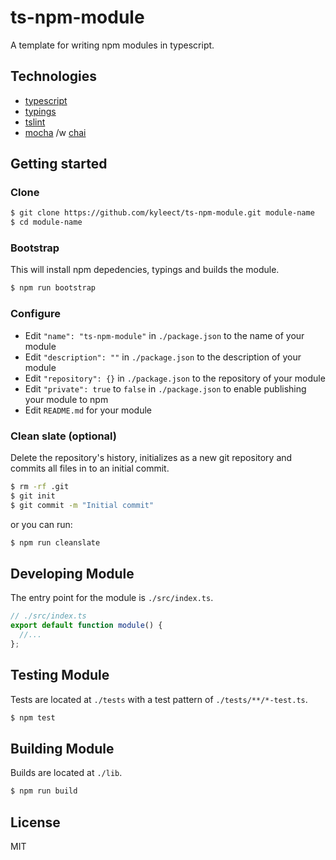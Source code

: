 # ts-npm-module

A template for writing npm modules in typescript.

## Technologies

- [typescript](https://www.typescriptlang.org/)
- [typings](https://github.com/typings/typings)
- [tslint](https://github.com/palantir/tslint)
- [mocha](https://mochajs.org/) /w [chai](http://chaijs.com/)

## Getting started

### Clone

```sh
$ git clone https://github.com/kyleect/ts-npm-module.git module-name
$ cd module-name
```

### Bootstrap

This will install npm depedencies, typings and builds the module.

```sh
$ npm run bootstrap
```

### Configure

- Edit `"name": "ts-npm-module"` in `./package.json` to the name of your module
- Edit `"description": ""` in `./package.json` to the description of your module
- Edit `"repository": {}` in `./package.json` to the repository of your module
- Edit `"private": true` to `false` in `./package.json` to enable publishing your module to npm
- Edit `README.md` for your module


### Clean slate (optional)

Delete the repository's history, initializes as a new git repository and commits all files in to an initial commit.

```sh
$ rm -rf .git
$ git init
$ git commit -m "Initial commit"
```

or you can run:

```sh
$ npm run cleanslate
```

## Developing Module

The entry point for the module is `./src/index.ts`.

```js
// ./src/index.ts
export default function module() {
  //...
};
```

## Testing Module

Tests are located at `./tests` with a test pattern of `./tests/**/*-test.ts`.

```sh
$ npm test
```

## Building Module

Builds are located at `./lib`.

```sh
$ npm run build
```

## License

MIT
